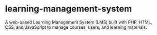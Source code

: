 # learning-management-system
A web-based Learning Management System (LMS) built with PHP, HTML, CSS, and JavaScript to manage courses, users, and learning materials.
